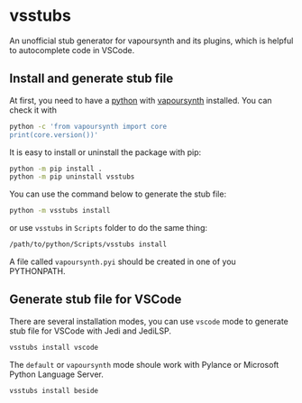 # vsstubs
An unofficial stub generator for vapoursynth and its plugins, which is helpful to autocomplete code in VSCode.

## Install and generate stub file

At first, you need to have a [python](https://www.python.org/) with [vapoursynth](https://www.vapoursynth.com/) installed. You can check it with
```bash
python -c 'from vapoursynth import core
print(core.version())'
```

It is easy to install or uninstall the package with pip:
```bash
python -m pip install .
python -m pip uninstall vsstubs
```

You can use the command below to generate the stub file:
```bash
python -m vsstubs install
```

or use `vsstubs` in `Scripts` folder to do the same thing:
```bash
/path/to/python/Scripts/vsstubs install
```

A file called `vapoursynth.pyi` should be created in one of you PYTHONPATH.

## Generate stub file for VSCode
There are several installation modes, you can use `vscode` mode to generate stub file for VSCode with Jedi and JediLSP.
```bash
vsstubs install vscode
```

The `default` or `vapoursynth` mode shoule work with Pylance or Microsoft Python Language Server.
```bash
vsstubs install beside
```
